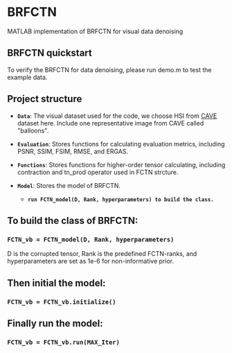 # BRFCTN
MATLAB implementation of BRFCTN for visual data denoising
## BRFCTN quickstart
To verify the BRFCTN for data denoising, please run demo.m to test the example data.

## Project structure
- **`Data`**: The visual dataset used for the code, we choose HSI from [CAVE](https://www.cs.columbia.edu/CAVE/databases/multispectral/) dataset here. Include one representative image from CAVE called "balloons".
  
- **`Evaluation`**: Stores functions for calculating evaluation metrics, including PSNR, SSIM, FSIM, RMSE, and ERGAS.

- **`Functions`**: Stores functions for higher-order tensor calculating, including contraction and tn_prod operator used in FCTN strcture.

- **`Model`**: Stores the model of BRFCTN.
  - **`run FCTN_model(D, Rank, hyperparameters) to build the class.`**

## To build the class of BRFCTN:
  ### `FCTN_vb = FCTN_model(D, Rank, hyperparameters)`
D is the corrupted tensor, Rank is the predefined FCTN-ranks, and hyperparameters are set as 1e-6 for non-informative prior.

## Then initial the model:
  ### `FCTN_vb = FCTN_vb.initialize()`
  
## Finally run the model:
  ### `FCTN_vb = FCTN_vb.run(MAX_Iter)`



